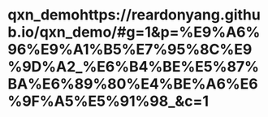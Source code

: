 # qxn_demohttps://reardonyang.github.io/qxn_demo/#g=1&p=%E9%A6%96%E9%A1%B5%E7%95%8C%E9%9D%A2_%E6%B4%BE%E5%87%BA%E6%89%80%E4%BE%A6%E6%9F%A5%E5%91%98_&c=1
